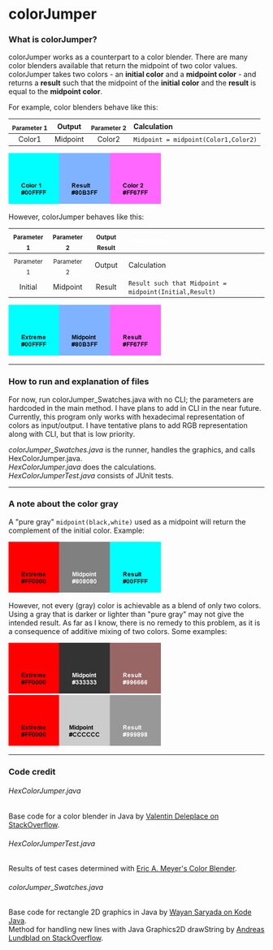# colorJumper

### What is colorJumper?

colorJumper works as a counterpart to a color blender. There are many color blenders available that return the midpoint of two color values. colorJumper takes two colors - an **initial color** and a **midpoint color** - and returns a **result** such that the midpoint of the **initial color** and the **result** is equal to the **midpoint color**.

For example, color blenders behave like this:

 <sub>Parameter 1</sub> | Output   | <sub>Parameter 2</sub> | Calculation
:----------------------:|:--------:|:----------------------:|:-----------
 Color1                 | Midpoint | Color2                 | `Midpoint = midpoint(Color1,Color2)`

<img src="/README_images/colorBlenders.png" width="300" />

However, colorJumper behaves like this:

 <sub>Parameter 1</sub> | <sub>Parameter 2</sub> | <sub>Output Result</sub> | <span style="color:white">Calculation</span>
:----------------------:|:----------------------:|:------:|:-----------
 <sub>Parameter 1</sub> | <sub>Parameter 2</sub> | Output | Calculation
 Initial                | Midpoint               | Result | `Result such that Midpoint = midpoint(Initial,Result)`

<img src="/README_images/colorJumper.png" width="300" />

---

### How to run and explanation of files

For now, run colorJumper_Swatches.java with no CLI; the parameters are hardcoded in the main method. I have plans to add in CLI in the near future. Currently, this program only works with hexadecimal representation of colors as input/output. I have tentative plans to add RGB representation along with CLI, but that is low priority.

_colorJumper_Swatches.java_ is the runner, handles the graphics, and calls HexColorJumper.java.\
_HexColorJumper.java_ does the calculations.\
_HexColorJumperTest.java_ consists of JUnit tests.

---

### A note about the color gray

A "pure gray" `midpoint(black,white)` used as a midpoint will return the complement of the initial color. Example:

<img src="/README_images/pureGrayCreatesComplement.png" width="300" />

However, not every (gray) color is achievable as a blend of only two colors. Using a gray that is darker or lighter than "pure gray" may not give the intended result. As far as I know, there is no remedy to this problem, as it is a consequence of additive mixing of two colors. Some examples:

<img src="/README_images/offGrayDarkCreatesMisc.png" width="300" />
<img src="/README_images/offGrayLightCreatesMisc.png" width="300" />

---

### Code credit

###### HexColorJumper.java
Base code for a color blender in Java by [Valentin Deleplace on StackOverflow].

###### HexColorJumperTest.java
Results of test cases determined with [Eric A. Meyer's Color Blender].

###### colorJumper_Swatches.java
Base code for rectangle 2D graphics in Java by [Wayan Saryada on Kode Java].\
Method for handling new lines with Java Graphics2D drawString by [Andreas Lundblad on StackOverflow].




[Valentin Deleplace on StackOverflow]: https://stackoverflow.com/a/14482509
[Eric A. Meyer's Color Blender]: https://meyerweb.com/eric/tools/color-blend/
[Wayan Saryada on Kode Java]: https://kodejava.org/how-do-i-draw-a-rectangle-in-java-2d/
[Andreas Lundblad on StackOverflow]: https://stackoverflow.com/a/4413153